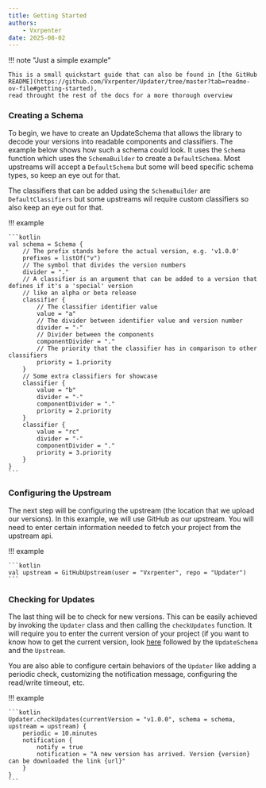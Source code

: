 ```yaml
---
title: Getting Started
authors:
    - Vxrpenter
date: 2025-08-02
---
```


!!! note "Just a simple example"

    This is a small quickstart guide that can also be found in [the GitHub README](https://github.com/Vxrpenter/Updater/tree/master?tab=readme-ov-file#getting-started), 
    read throught the rest of the docs for a more thorough overview

### Creating a Schema

To begin,
we have to create an UpdateSchema
that allows the library to decode your versions into readable components and classifiers.
The example below shows how such a schema could look.
It uses the `Schema` function which uses the `SchemaBuilder` to create a `DefaultSchema`.
Most upstreams will accept a `DefaultSchema` but some will beed specific schema types, so keep an eye out for that.

The classifiers that can be added using the `SchemaBuilder` are `DefaultClassifiers` but some upstreams wil require custom classifiers so also keep an eye out for that.

!!! example

    ```kotlin
    val schema = Schema {
        // The prefix stands before the actual version, e.g. 'v1.0.0'
        prefixes = listOf("v")
        // The symbol that divides the version numbers
        divider = "."
        // A classifier is an argument that can be added to a version that defines if it's a 'special' version
        // like an alpha or beta release
        classifier {
            // The classifier identifier value
            value = "a"
            // The divider between identifier value and version number
            divider = "-"
            // Divider between the components
            componentDivider = "."
            // The priority that the classifier has in comparison to other classifiers
            priority = 1.priority
        }
        // Some extra classifiers for showcase
        classifier {
            value = "b"
            divider = "-"
            componentDivider = "."
            priority = 2.priority
        }
        classifier {
            value = "rc"
            divider = "-"
            componentDivider = "."
            priority = 3.priority
        }
    }
    ```

### Configuring the Upstream

The next step will be configuring the upstream (the location that we upload our versions).
In this example, we will use GitHub as our upstream.
You will need to enter certain information needed to fetch your project from the upstream api.

!!! example

    ```kotlin
    val upstream = GitHubUpstream(user = "Vxrpenter", repo = "Updater")
    ```

### Checking for Updates

The last thing will be to check for new versions.
This can be easily achieved by invoking the `Updater` class and then calling the `checkUpdates` function.
It will require you to enter the current version of your project
(if you want to know how to get the current version, look [here](current-version.md) followed by
the `UpdateSchema` and the `Upstream`.

You are also able to configure certain behaviors of the `Updater` like adding a periodic check, customizing the notification message, configuring the read/write timeout, etc.

!!! example

    ```kotlin
    Updater.checkUpdates(currentVersion = "v1.0.0", schema = schema, upstream = upstream) {
        periodic = 10.minutes
        notification {
            notify = true
            notification = "A new version has arrived. Version {version} can be downloaded the link {url}"
        }
    }
    ```